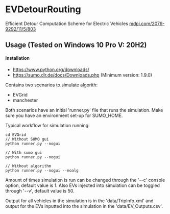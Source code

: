 # EVDetourRouting
Efficient Detour Computation Scheme for Electric Vehicles
[mdpi.com/2079-9292/11/5/803](mdpi.com/2079-9292/11/5/803)

## Usage (Tested on Windows 10 Pro V: 20H2)

#### Installation

* https://www.python.org/downloads/
* https://sumo.dlr.de/docs/Downloads.php (Minimum version: 1.9.0)

Contains two scenarios to simulate algorith:

- EVGrid
- manchester

Both scenarios have an initial 'runner.py' file that runs the simulation. Make sure you have an environment set-up for SUMO_HOME.

Typical workflow for simulation running:

```
cd EVGrid
// Without SUMO gui
python runner.py --nogui

// With sumo gui
python runner.py --nogui

// Without algorithm
python runner.py --nogui --noalg
```

Amount of times simulation is run can be changed through the '--c' console option, default value is 1. Also EVs injected into simulation can be toggled through '--v', default value is 50.

Output for all vehicles in the simulation is in the 'data/TripInfo.xml' and output for the EVs inputted into the simulation in the 'data/EV_Outputs.csv'.
